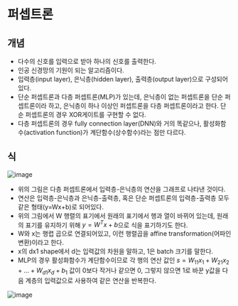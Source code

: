 # 퍼셉트론

## 개념

- 다수의 신호를 입력으로 받아 하나의 신호를 출력한다.
- 인공 신경망의 기원이 되는 알고리즘이다.
- 입력층(input layer), 은닉층(hidden layer), 출력층(output layer)으로 구성되어있다.
- 단순 퍼셉트론과 다층 퍼셉트론(MLP)가 있는데, 은닉층이 없는 퍼셉트론을 단순 퍼셉트론이라 하고, 은닉층이 하나 이상인 퍼셉트론을 다층 퍼셉트론이라고 한다. 단순 퍼셉트론의 경우 XOR게이트를 구현할 수 없다.
- 다층 퍼셉트론의 경우 fully connection layer(DNN)와 거의 똑같으나, 활성화함수(activation function)가 계단함수(상수함수)라는 점만 다르다.

## 식

![image](https://user-images.githubusercontent.com/61305409/155904962-7509d331-71fd-4632-accf-efd2ccdae625.png)

- 위의 그림은 다층 퍼셉트론에서 입력층-은닉층의 연산을 그래프로 나타낸 것이다.
- 연산은 입력층-은닉층과 은닉층-출력층, 혹은 단순 퍼셉트론의 입력층-출력층 모두 같은 형태(y=Wx+b)로 되어있다.
- 위의 그림에서 W 행렬의 표기에서 원래의 표기에서 행과 열이 바뀌어 있는데, 원래의 표기를 유지하기 위해 $y = W^Tx+b$으로 식을 표기하기도 한다.
- W와 x는 행렵 곱으로 연결되어있고, 이런 행렬곱을 affine transformation(어파인 변환)이라고 한다.
- x의 dx1 shape에서 d는 입력값의 차원을 말하고, 1은 batch 크기를 말한다.
- MLP의 경우 활성화함수가 계단함수이므로 각 행의 연산 값인 $s = W_{11}x_1+W_{21}x_2+...+W_{d1}x_d+b_1$ 값이 0보다 작거나 같으면 0, 그렇지 않으면 1로 바꾼 y값을 다음 계층의 입력값으로 사용하여 같은 연산을 반복한다.

![image](https://user-images.githubusercontent.com/61305409/155904976-f469591e-e3bd-4169-9afb-0400b9a64433.png)
